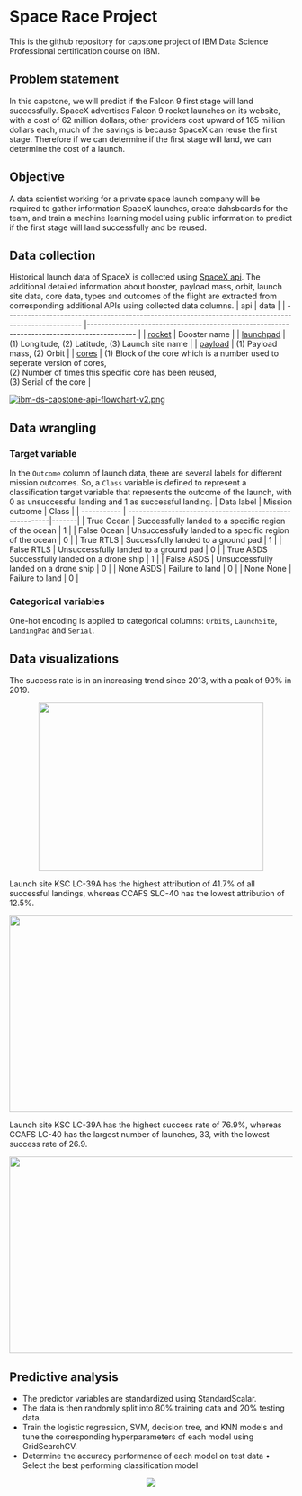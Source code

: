 # Space Race Project
This is the github repository for capstone project of IBM Data Science Professional certification course on IBM. 

## Problem statement 
In this capstone, we will predict if the Falcon 9 first stage will land successfully. SpaceX advertises Falcon 9 rocket launches on its website, with a cost of 62 million dollars; other providers cost upward of 165 million dollars each, much of the savings is because SpaceX can reuse the first stage. Therefore if we can determine if the first stage will land, we can determine the cost of a launch. 

## Objective 
A data scientist working for a private space launch company will be required to gather information SpaceX launches, create dahsboards for the team, and train a machine learning model using public information to predict if the first stage will land successfully and be reused.

## Data collection 
Historical launch data of SpaceX is collected using [SpaceX api](https://api.spacexdata.com/v4/launches/past). The additional detailed information about booster, payload mass, orbit, launch site data, core data, types and outcomes of the flight are extracted from corresponding additional APIs using collected data columns. 
| api                                                                                                 | data |
| --------------------------------------------------------------------------------------------------- |------------------------------------------------------------------------------------------- |
| [rocket](https://api.spacexdata.com/v4/rockets/)          | Booster name |
| [launchpad](https://api.spacexdata.com/v4/launchpads/) | (1) Longitude, (2) Latitude, (3) Launch site name |
| [payload](https://api.spacexdata.com/v4/payloads/)       | (1) Payload mass, (2) Orbit |
| [cores](https://api.spacexdata.com/v4/cores/)           | (1) Block of the core which is a number used to seperate version of cores, <br /> (2) Number of times this specific core has been reused, <br /> (3) Serial of the core |

[![ibm-ds-capstone-api-flowchart-v2.png](https://i.postimg.cc/sfSXM5Vd/ibm-ds-capstone-api-flowchart-v2.png)](https://postimg.cc/grzd5XXN)

## Data wrangling 
### Target variable
In the `Outcome` column of launch data, there are several labels for different mission outcomes. So, a `Class` variable is defined to represent a classification target variable that represents the outcome of the launch, with 0 as unsuccessful landing and 1 as successful landing. 
| Data label  | Mission outcome                                         | Class |
| ----------- | --------------------------------------------------------|-------|
| True Ocean  | Successfully landed to a specific region of the ocean   | 1 |
| False Ocean | Unsuccessfully landed to a specific region of the ocean | 0 |
| True RTLS   | Successfully landed to a ground pad                     | 1 |
| False RTLS  | Unsuccessfully landed to a ground pad                   | 0 |
| True ASDS   | Successfully landed on a drone ship                     | 1 |
| False ASDS  | Unsuccessfully landed on a drone ship                   | 0 |
| None ASDS   | Failure to land                                         | 0 |
| None None   | Failure to land                                         | 0 |

### Categorical variables 
One-hot encoding is applied to categorical columns: `Orbits`, `LaunchSite`, `LandingPad` and `Serial`. 

## Data visualizations
The success rate is in an increasing trend since 2013, with a peak of 90% in 2019.
<p align="center">
  <img src="https://i.postimg.cc/rpk7Mh1s/image.png" width="400" height="300"/>
</p>

Launch site KSC LC-39A has the highest attribution of 41.7% of all successful landings, whereas CCAFS SLC-40 has the lowest attribution of 12.5%. 
<p align="center">
  <img src="https://i.postimg.cc/VkDXkvMt/image.png" width="700" height="350"/>
</p>

Launch site KSC LC-39A has the highest success rate of 76.9%, whereas CCAFS LC-40 has the largest number of launches, 33, with the lowest success rate of 26.9.
<p align="center">
  <img src="https://i.postimg.cc/8kx7wWdw/image.png" width="700" height="350"/>
</p>

## Predictive analysis  
- The predictor variables are standardized using StandardScalar. 
- The data is then randomly split into 80% training data and 20% testing data.
- Train the logistic regression, SVM, decision tree, and KNN models and tune the corresponding hyperparameters of each model using GridSearchCV.
- Determine the accuracy performance of each model on test data
• Select the best performing classification model


<p align="center">
  <img src="https://i.postimg.cc/v8PZSnWC/ibm-ds-capstone-flowcharts-v2.png"/>
</p>



